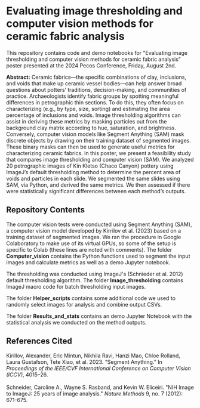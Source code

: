 # Evaluating image thresholding and computer vision methods for ceramic fabric analysis
This repository contains code and demo notebooks for "Evaluating image thresholding and computer vision methods for ceramic fabric analysis" poster presented at the 2024 Pecos Conference, Friday, August 2nd.

**Abstract:** 
Ceramic fabrics—the specific combinations of clay, inclusions, and voids that make up ceramic vessel bodies—can help answer broad questions about potters’ traditions, decision-making, and communities of practice. Archaeologists identify fabric groups by spotting meaningful differences in petrographic thin sections. To do this, they often focus on characterizing (e.g., by type, size, sorting) and estimating the area percentage of inclusions and voids. Image thresholding algorithms can assist in deriving these metrics by masking particles out from the background clay matrix according to hue, saturation, and brightness. Conversely, computer vision models like Segment Anything (SAM) mask discrete objects by drawing on their training dataset of segmented images. These binary masks can then be used to generate useful metrics for characterizing ceramic fabrics. In this poster, we present a feasibility study that compares image thresholding and computer vision (SAM). We analyzed 20 petrographic images of Kin Kletso (Chaco Canyon) pottery using ImageJ’s default thresholding method to determine the percent area of voids and particles in each slide. We segmented the same slides using SAM, via Python, and derived the same metrics. We then assessed if there were statistically significant differences between each method’s outputs.

## Repository Contents

The computer vision tests were conducted using Segment Anything (SAM), a computer vision model developed by Kirrilov et al. (2023) based on a training dataset of segmented images. We ran the procedure in Google Colaboratory to make use of its virtual GPUs, so some of the setup is specific to Colab (these lines are noted with comments). The folder **Computer_vision** contains the Python functions used to segment the input images and calculate metrics as well as a demo Jupyter notebook. 

The thresholding was conducted using ImageJ's (Schnieder et al. 2012) default thresholding algorithm. The folder **Image_thresholding** contains ImageJ macro code for batch thresholding input images.

The folder **Helper_scripts** contains some additional code we used to randomly select images for analysis and combine output CSVs.

The folder **Results_and_stats** contains an demo Jupyter Notebook with the statistical analysis we conducted on the method outputs.

## References Cited
Kirillov, Alexander, Eric Mintun, Nikhila Ravi, Hanzi Mao, Chloe Rolland, Laura Gustafson, Tete Xiao, et al. 2023. “Segment Anything.” In *Proceedings of the IEEE/CVF International Conference on Computer Vision (ICCV)*, 4015–26.  
<br>
Schneider, Caroline A., Wayne S. Rasband, and Kevin W. Eliceiri. "NIH Image to ImageJ: 25 years of image analysis." *Nature Methods* 9, no. 7 (2012): 671-675.
